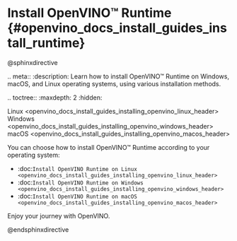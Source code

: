 # Install OpenVINO™ Runtime {#openvino_docs_install_guides_install_runtime}

@sphinxdirective

.. meta::
   :description: Learn how to install OpenVINO™ Runtime on Windows, macOS, and 
                 Linux operating systems, using various installation methods.


.. toctree::
   :maxdepth: 2
   :hidden:

   Linux <openvino_docs_install_guides_installing_openvino_linux_header>
   Windows <openvino_docs_install_guides_installing_openvino_windows_header>
   macOS <openvino_docs_install_guides_installing_openvino_macos_header>


You can choose how to install OpenVINO™ Runtime according to your operating system: 

* :doc:`Install OpenVINO Runtime on Linux <openvino_docs_install_guides_installing_openvino_linux_header>`
* :doc:`Install OpenVINO Runtime on Windows <openvino_docs_install_guides_installing_openvino_windows_header>`
* :doc:`Install OpenVINO Runtime on macOS <openvino_docs_install_guides_installing_openvino_macos_header>`

Enjoy your journey with OpenVINO.


@endsphinxdirective

